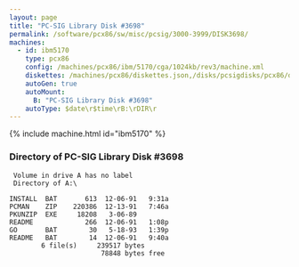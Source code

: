 ```yaml
---
layout: page
title: "PC-SIG Library Disk #3698"
permalink: /software/pcx86/sw/misc/pcsig/3000-3999/DISK3698/
machines:
  - id: ibm5170
    type: pcx86
    config: /machines/pcx86/ibm/5170/cga/1024kb/rev3/machine.xml
    diskettes: /machines/pcx86/diskettes.json,/disks/pcsigdisks/pcx86/diskettes.json
    autoGen: true
    autoMount:
      B: "PC-SIG Library Disk #3698"
    autoType: $date\r$time\rB:\rDIR\r
---
```


{% include machine.html id="ibm5170" %}

### Directory of PC-SIG Library Disk #3698

     Volume in drive A has no label
     Directory of A:\

    INSTALL  BAT       613  12-06-91   9:31a
    PCMAN    ZIP    220386  12-13-91   7:46a
    PKUNZIP  EXE     18208   3-06-89
    README             266  12-06-91   1:08p
    GO       BAT        30   5-18-93   1:39p
    README   BAT        14  12-06-91   9:40a
            6 file(s)     239517 bytes
                           78848 bytes free
